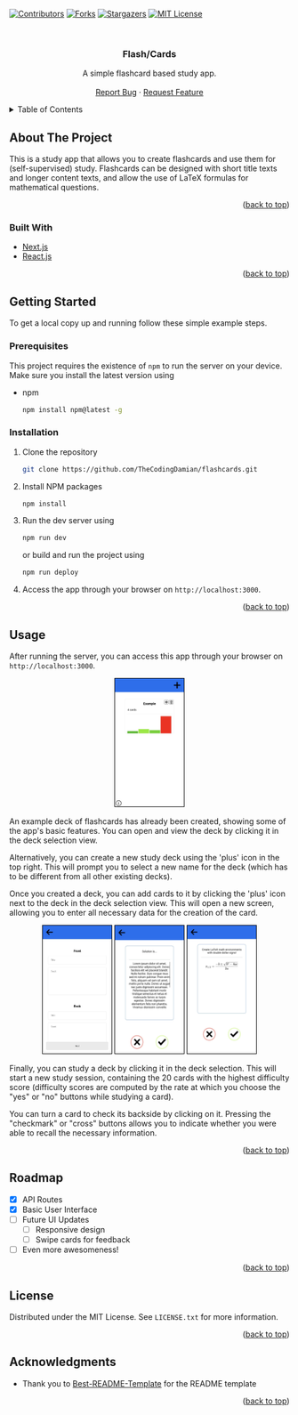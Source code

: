 <div id="top"></div>
<!--
*** Thanks for checking out the Best-README-Template. If you have a suggestion
*** that would make this better, please fork the repo and create a pull request
*** or simply open an issue with the tag "enhancement".
*** Don't forget to give the project a star!
*** Thanks again! Now go create something AMAZING! :D
-->



<!-- PROJECT SHIELDS -->
<!--
*** I'm using markdown "reference style" links for readability.
*** Reference links are enclosed in brackets [ ] instead of parentheses ( ).
*** See the bottom of this document for the declaration of the reference variables
*** for contributors-url, forks-url, etc. This is an optional, concise syntax you may use.
*** https://www.markdownguide.org/basic-syntax/#reference-style-links
-->
[![Contributors][contributors-shield]][contributors-url]
[![Forks][forks-shield]][forks-url]
[![Stargazers][stars-shield]][stars-url]
[![MIT License][license-shield]][license-url]



<!-- PROJECT LOGO -->
<br />
<div align="center">

<h3 align="center">Flash/Cards</h3>

  <p align="center">
    A simple flashcard based study app.
    <br />
    <br />
    <a href="https://github.com/TheCodingDamian/flashcards/issues">Report Bug</a>
    ·
    <a href="https://github.com/TheCodingDamian/flashcards/issues">Request Feature</a>
  </p>
</div>



<!-- TABLE OF CONTENTS -->
<details>
  <summary>Table of Contents</summary>
  <ol>
    <li>
      <a href="#about-the-project">About The Project</a>
      <ul>
        <li><a href="#built-with">Built With</a></li>
      </ul>
    </li>
    <li>
      <a href="#getting-started">Getting Started</a>
      <ul>
        <li><a href="#prerequisites">Prerequisites</a></li>
        <li><a href="#installation">Installation</a></li>
      </ul>
    </li>
    <li><a href="#usage">Usage</a></li>
    <li><a href="#roadmap">Roadmap</a></li>
    <li><a href="#license">License</a></li>
    <li><a href="#acknowledgments">Acknowledgments</a></li>
  </ol>
</details>



<!-- ABOUT THE PROJECT -->
## About The Project

This is a study app that allows you to create flashcards and use them for (self-supervised) study. Flashcards can be designed with short title texts and longer content texts, and allow the use of LaTeX formulas for mathematical questions.

<p align="right">(<a href="#top">back to top</a>)</p>



### Built With

* [Next.js](https://nextjs.org/)
* [React.js](https://reactjs.org/)

<p align="right">(<a href="#top">back to top</a>)</p>



<!-- GETTING STARTED -->
## Getting Started

To get a local copy up and running follow these simple example steps.

### Prerequisites

This project requires the existence of `npm` to run the server on your device. Make sure you install the latest version using
* npm
  ```sh
  npm install npm@latest -g
  ```

### Installation

1. Clone the repository
   ```sh
   git clone https://github.com/TheCodingDamian/flashcards.git
   ```
2. Install NPM packages
   ```sh
   npm install
   ```

3. Run the dev server using
    ```sh
    npm run dev
    ```
    or build and run the project using
    ```sh
    npm run deploy
    ```

4. Access the app through your browser on `http://localhost:3000`.

<p align="right">(<a href="#top">back to top</a>)</p>



<!-- USAGE EXAMPLES -->
## Usage


After running the server, you can access this app through your browser on `http://localhost:3000`.

<div style="text-align: center">
<img src="images/Home.jpeg" alt="Logo" width="124" height="230" style="border: 1px solid black; padding: 0px">
</div>

An example deck of flashcards has already been created, showing some of the app's basic features.
You can open and view the deck by clicking it in the deck selection view.

Alternatively, you can create a new study deck using the 'plus' icon in the top right. This will prompt you to select a new name for the deck (which has to be different from all other existing decks).

Once you created a deck, you can add cards to it by clicking the 'plus' icon next to the deck in the deck selection view. This will open a new screen, allowing you to enter all necessary data for the creation of the card.

<div style="text-align:center">
<img src="images/Add-Card.jpeg" alt="Logo" width="124" height="230" style="border: 1px solid black; padding: 0px">
<img src="images/Card-Lorem-Ipsum.jpeg" alt="Logo" width="124" height="230" style="border: 1px solid black; padding: 0px">
<img src="images/Card-Maths.jpeg" alt="Logo" width="124" height="230" style="border: 1px solid black; padding: 0px">
</div>

Finally, you can study a deck by clicking it in the deck selection. This will start a new study session, containing the 20 cards with the highest difficulty score (difficulty scores are computed by the rate at which you choose the "yes" or "no" buttons while studying a card). 


You can turn a card to check its backside by clicking on it. Pressing the "checkmark" or "cross" buttons allows you to indicate whether you were able to recall the necessary information.


<p align="right">(<a href="#top">back to top</a>)</p>



<!-- ROADMAP -->
## Roadmap

- [x] API Routes
- [x] Basic User Interface
- [ ] Future UI Updates
    - [ ] Responsive design
    - [ ] Swipe cards for feedback
- [ ] Even more awesomeness!

<p align="right">(<a href="#top">back to top</a>)</p>


<!-- LICENSE -->
## License

Distributed under the MIT License. See `LICENSE.txt` for more information.

<p align="right">(<a href="#top">back to top</a>)</p>



<!-- ACKNOWLEDGMENTS -->
## Acknowledgments

* Thank you to [Best-README-Template](https://github.com/othneildrew/Best-README-Template) for the README template

<p align="right">(<a href="#top">back to top</a>)</p>



<!-- MARKDOWN LINKS & IMAGES -->
<!-- https://www.markdownguide.org/basic-syntax/#reference-style-links -->
[contributors-shield]: https://img.shields.io/github/contributors/TheCodingDamian/flashcards.svg?style=for-the-badge
[contributors-url]: https://github.com/TheCodingDamian/flashcards/graphs/contributors
[forks-shield]: https://img.shields.io/github/forks/TheCodingDamian/flashcards.svg?style=for-the-badge
[forks-url]: https://github.com/TheCodingDamian/flashcards/network/members
[stars-shield]: https://img.shields.io/github/stars/TheCodingDamian/flashcards.svg?style=for-the-badge
[stars-url]: https://github.com/TheCodingDamian/flashcards/stargazers
[issues-shield]: https://img.shields.io/github/issues/TheCodingDamian/flashcards.svg?style=for-the-badge
[issues-url]: https://github.com/TheCodingDamian/flashcards/issues
[license-shield]: https://img.shields.io/github/license/TheCodingDamian/flashcards.svg?style=for-the-badge
[license-url]: LICENSE.txt
[screenshot-home]: images/Home.jpeg
[screenshot-card-1]: images/Card-Lorem-Ipsum.jpeg
[screenshot-card-2]: images/Card-Maths.jpeg
[screenshot-add]: images/Add-Card.jpeg

